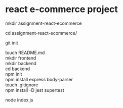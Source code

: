 # react e-commerce project

mkdir assignment-react-ecommerce<br/>

cd assignment-react-ecommerce/<br/>

git init<br/>

touch README.md<br/>mkdir frontend<br/>mkdir backend<br/>cd backend<br/>npm init<br/>
npm install express body-parser<br/>
touch .gitignore<br/>
npm install -D jest supertest<br/>

node index.js